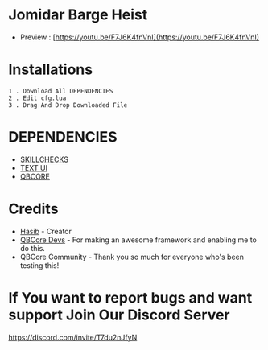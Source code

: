 # Jomidar Barge Heist
* Preview : [https://youtu.be/F7J6K4fnVnI](https://youtu.be/F7J6K4fnVnI)

# Installations

```
1 . Download All DEPENDENCIES
2 . Edit cfg.lua
3 . Drag And Drop Downloaded File
```
# DEPENDENCIES
* [SKILLCHECKS](https://github.com/Haaasib/skillchecks/)
* [TEXT UI](https://github.com/Haaasib/jomidar-ui)
* [QBCORE](https://github.com/qbcore-framework/)

# Credits
* [Hasib](https://github.com/Haaasib/) - Creator
* [QBCore Devs](https://github.com/qbcore-framework/) - For making an awesome framework and enabling me to do this.
* QBCore Community - Thank you so much for everyone who's been testing this!

# If You want to report bugs and want support Join Our Discord Server 

https://discord.com/invite/T7du2nJfyN

